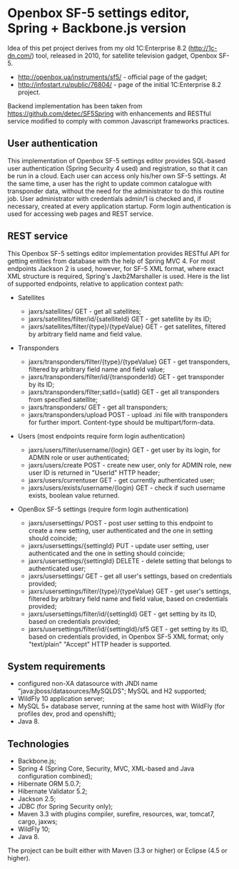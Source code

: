 # Openbox SF-5 settings editor, Spring + Backbone.js version #

Idea of this pet project derives from my old 1C:Enterprise 8.2 (<http://1c-dn.com/>) tool, released in 2010, for satellite television gadget, Openbox SF-5.
- <http://openbox.ua/instruments/sf5/>   - official page of the gadget;
- <http://infostart.ru/public/76804/>	 - page of the initial 1C:Enterprise 8.2 project.

Backend implementation has been taken from <https://github.com/detec/SF5Spring> with enhancements and RESTful service modified to comply with common Javascript frameworks practices.

## User authentication ##

This implementation of Openbox SF-5 settings editor provides SQL-based user authentication (Spring Security 4 used) and registration, so that it can be run in a cloud. Each user can access only his/her own SF-5 settings. At the same time, a user has the right to update common catalogue with transponder data, without the need for the administrator to do this routine job. User administrator with credentials admin/1 is checked and, if necessary, created at every application startup. Form login authentication is used for accessing web pages and REST service.

## REST service ##

This Openbox SF-5 settings editor implementation provides RESTful API for getting entities from database with the help of Spring MVC 4. For most endpoints Jackson 2 is used, however, for SF-5 XML format, where exact XML structure is required, Spring's Jaxb2Marshaller is used. Here is the list of supported endpoints, relative to application context path:

- Satellites
	- jaxrs/satellites/ GET								- get all satellites;
	- jaxrs/satellites/filter/id/{satelliteId} GET 		- get satellite by its ID;
	- jaxrs/satellites/filter/{type}/{typeValue} GET 	- get satellites, filtered by arbitrary field name and field value.
	
- Transponders
	- jaxrs/transponders/filter/{type}/{typeValue} GET 	- get transponders, filtered by arbitrary field name and field value;
	- jaxrs/transponders/filter/id/{transponderId} GET 	- get transponder by its ID;
	- jaxrs/transponders/filter;satId={satId} GET 		- get all transponders from specified satellite;
	- jaxrs/transponders/ GET 							- get all transponders;
	- jaxrs/transponders/upload POST					- upload .ini file with transponders for further import. Content-type should be multipart/form-data.
	
- Users (most endpoints require form login authentication)
	- jaxrs/users/filter/username/{login} GET 			- get user by its login, for ADMIN role or user authenticated;
	- jaxrs/users/create POST 							- create new user, only for ADMIN role, new user ID is returned in "UserId" HTTP header; 
	- jaxrs/users/currentuser GET 						- get currently authenticated user;
	- jaxrs/users/exists/username/{login} GET 			- check if such username exists, boolean value returned.
	
- OpenBox SF-5 settings (require form login authentication)
	- jaxrs/usersettings/ POST								- post user setting to this endpoint to create a new setting, user authenticated and the one in setting should coincide;
	- jaxrs/usersettings/{settingId} PUT 					- update user setting, user authenticated and the one in setting should coincide;
	- jaxrs/usersettings/{settingId} DELETE 				- delete setting that belongs to authenticated user;
	- jaxrs/usersettings/ GET								- get all user's settings, based on credentials provided;
	- jaxrs/usersettings/filter/{type}/{typeValue} GET 		- get user's settings, filtered by arbitrary field name and field value, based on credentials provided;
	- jaxrs/usersettings/filter/id/{settingId} GET 			- get setting by its ID, based on credentials provided;
	- jaxrs/usersettings/filter/id/{settingId}/sf5 GET		- get setting by its ID, based on credentials provided, in Openbox SF-5 XML format; only "text/plain" "Accept" HTTP header is supported.

## System requirements ##

- configured non-XA datasource with JNDI name "java:jboss/datasources/MySQLDS"; MySQL and H2 supported;
- WildFly 10 application server;
- MySQL 5+ database server, running at the same host with WildFly (for profiles dev, prod and openshift);
- Java 8.

## Technologies ##

- Backbone.js;
- Spring 4 (Spring Core, Security, MVC, XML-based and Java configuration combined);
- Hibernate ORM 5.0.7;
- Hibernate Validator 5.2;
- Jackson 2.5;
- JDBC (for Spring Security only);
- Maven 3.3 with plugins compiler, surefire, resources, war, tomcat7, cargo, jaxws;
- WildFly 10;
- Java 8.

The project can be built either with Maven (3.3 or higher) or Eclipse (4.5 or higher).